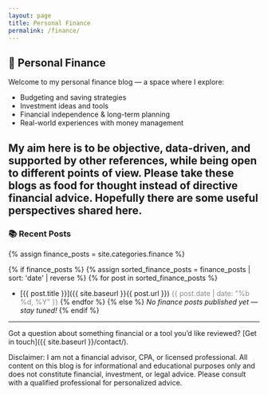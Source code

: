 ```yaml
---
layout: page
title: Personal Finance
permalink: /finance/
---
```


## 💸 Personal Finance

Welcome to my personal finance blog — a space where I explore:

- Budgeting and saving strategies
- Investment ideas and tools
- Financial independence & long-term planning
- Real-world experiences with money management


My aim here is to be objective, data-driven, and supported by other references, while being open to different points of view.  Please take these blogs as food for thought instead of directive financial advice.  Hopefully there are some useful perspectives shared here.
---

### 📚 Recent Posts

{% assign finance_posts = site.categories.finance %}

{% if finance_posts %}
  {% assign sorted_finance_posts = finance_posts | sort: 'date' | reverse %}
  {% for post in sorted_finance_posts %}
  - [{{ post.title }}]({{ site.baseurl }}{{ post.url }}) <span style="color:#888;">{{ post.date | date: "%b %d, %Y" }}</span>
  {% endfor %}
{% else %}
  _No finance posts published yet — stay tuned!_
{% endif %}

---

Got a question about something financial or a tool you’d like reviewed? [Get in touch]({{ site.baseurl }}/contact/).

Disclaimer: I am not a financial advisor, CPA, or licensed professional. All content on this blog is for informational and educational purposes only and does not constitute financial, investment, or legal advice. Please consult with a qualified professional for personalized advice.

